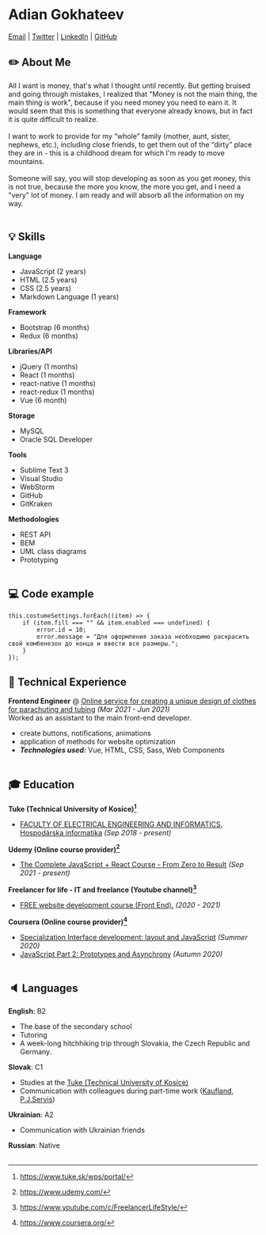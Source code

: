 # Adian Gokhateev

[Email](mailto:ned.skvesh@gmail.com) | [Twitter](https://twitter.com/gokhateev/) | [LinkedIn](https://www.linkedin.com/in/Skvesh/) | [GitHub](https://github.com/Skvesh/)

## :pencil2: About Me <br>

All I want is money, that's what I thought until recently. But getting bruised and going through mistakes, I realized that "Money is not the main thing, the main thing is work", because if you need money you need to earn it. It would seem that this is something that everyone already knows, but in fact it is quite difficult to realize.<br><br>
I want to work to provide for my “whole” family (mother, aunt, sister, nephews, etc.), including close friends, to get them out of the “dirty” place they are in - this is a childhood dream for which I'm ready to move mountains.<br><br>
Someone will say, you will stop developing as soon as you get money, this is not true, because the more you know, the more you get, and I need a "very" lot of money. I am ready and will absorb all the information on my way. <br><br>

## :bulb: Skills <br>

**Language**
- JavaScript (2 years)
- HTML (2.5 years)
- CSS (2.5 years)
- Markdown Language (1 years) <br>

**Framework**
- Bootstrap (6 months) 
- Redux (6 months) <br>

**Libraries/API**
- jQuery (1 months)
- React (1 months)
- react-native (1 months)
- react-redux (1 months) 
- Vue (6 month) <br>

**Storage**
- MySQL
- Oracle SQL Developer <br>

**Tools**
- Sublime Text 3 
- Visual Studio
- WebStorm
- GitHub
- GitKraken <br>

**Methodologies**
- REST API
- BEM
- UML class diagrams
- Prototyping<br><br>

## :computer: Code example <br>

```
this.costumeSettings.forEach((item) => {
    if (item.fill === "" && item.enabled === undefined) {
        error.id = 10;
        error.message = "Для оформления заказа необходимо раскрасить свой комбенезон до конца и ввести все размеры.";
    }
});
```

## :briefcase: Technical Experience <br> 

**Frontend Engineer** @ [Online service for creating a unique design of clothes for parachuting and tubing](https://configurator.skylerro.ru/) _(Mar 2021 - Jun 2021)_ <br>
Worked as an assistant to the main front-end developer.
- create buttons, notifications, animations
- application of methods for website optimization
- **_Technologies used:_** Vue, HTML, CSS, Sass, Web Components <br><br>

## :mortar_board: Education <br>

**Tuke (Technical University of Kosice)[^1]**
 - [FACULTY OF ELECTRICAL ENGINEERING AND INFORMATICS](http://www.fei.tuke.sk/sk), [Hospodárska informatika](https://hi.kkui.fei.tuke.sk/) _(Sep 2018 - present)_

**Udemy (Online course provider)[^2]**
 - [The Complete JavaScript + React Course - From Zero to Result](https://www.udemy.com/course/javascript_full/) _(Sep 2021 - present)_

**Freelancer for life - IT and freelance (Youtube channel)[^3]**
 - [FREE website development course (Front End).](https://www.youtube.com/playlist?list=PLM6XATa8CAG4F9nAIYNS5oAiPotxwLFIr) _(2020 - 2021)_

**Coursera (Online course provider)[^4]**
 - [Specialization Interface development: layout and JavaScript](https://www.coursera.org/specializations/razrabotka-interfeysov) _(Summer 2020)_
 - [JavaScript Part 2: Prototypes and Asynchrony](https://www.coursera.org/learn/javascript-prototipy) _(Autumn 2020)_ <br><br>

## :speaker: Languages

**English**: B2 <br>
- The base of the secondary school
- Tutoring
- A week-long hitchhiking trip through Slovakia, the Czech Republic and Germany.<br>

**Slovak**: C1 <br>
- Studies at the [Tuke (Technical University of Kosice)](https://www.tuke.sk/wps/portal/)
- Communication with colleagues during part-time work ([Kaufland](https://www.kaufland.sk/), [P.J.Servis](https://pjservis.sk/))

**Ukrainian**: A2 <br>
- Communication with Ukrainian friends

**Russian**: Native <br><br>

[^1]: https://www.tuke.sk/wps/portal/
[^2]: https://www.udemy.com/
[^3]: https://www.youtube.com/c/FreelancerLifeStyle/
[^4]: https://www.coursera.org/
